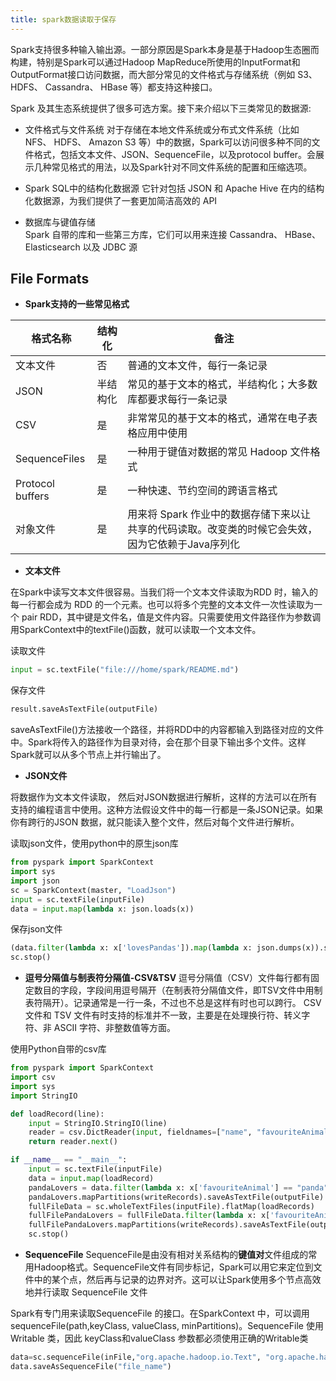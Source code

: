 ```yaml
---
title: spark数据读取于保存
---
```


Spark支持很多种输入输出源。一部分原因是Spark本身是基于Hadoop生态圈而构建，特别是Spark可以通过Hadoop MapReduce所使用的InputFormat和OutputFormat接口访问数据，而大部分常见的文件格式与存储系统（例如 S3、 HDFS、 Cassandra、 HBase 等）都支持这种接口。

Spark 及其生态系统提供了很多可选方案。接下来介绍以下三类常见的数据源:

-   文件格式与文件系统
对于存储在本地文件系统或分布式文件系统（比如 NFS、 HDFS、 Amazon S3 等）中的数据，Spark可以访问很多种不同的文件格式，包括文本文件、JSON、SequenceFile，以及protocol buffer。会展示几种常见格式的用法，以及Spark针对不同文件系统的配置和压缩选项。

-   Spark SQL中的结构化数据源
它针对包括 JSON 和 Apache Hive 在内的结构化数据源，为我们提供了一套更加简洁高效的 API

-   数据库与键值存储   
Spark 自带的库和一些第三方库，它们可以用来连接 Cassandra、 HBase、Elasticsearch 以及 JDBC 源

## File Formats

-   **Spark支持的一些常见格式**

|格式名称|结构化|备注|
|-----|-----|-----|
|文本文件|否|普通的文本文件，每行一条记录|
|JSON|半结构化|常见的基于文本的格式，半结构化；大多数库都要求每行一条记录|
|CSV|是|非常常见的基于文本的格式，通常在电子表格应用中使用|
|SequenceFiles|是|一种用于键值对数据的常见 Hadoop 文件格式|
|Protocol buffers|是|一种快速、节约空间的跨语言格式|
|对象文件|是|用来将 Spark 作业中的数据存储下来以让共享的代码读取。改变类的时候它会失效，因为它依赖于Java序列化|

-   **文本文件**

在Spark中读写文本文件很容易。当我们将一个文本文件读取为RDD 时，输入的每一行都会成为 RDD 的一个元素。也可以将多个完整的文本文件一次性读取为一个 pair RDD，其中键是文件名，值是文件内容。只需要使用文件路径作为参数调用SparkContext中的textFile()函数，就可以读取一个文本文件。

读取文件
~~~python
input = sc.textFile("file:///home/spark/README.md")
~~~

保存文件 
~~~ python
result.saveAsTextFile(outputFile)
~~~
saveAsTextFile()方法接收一个路径，并将RDD中的内容都输入到路径对应的文件中。Spark将传入的路径作为目录对待，会在那个目录下输出多个文件。这样Spark就可以从多个节点上并行输出了。

-   **JSON文件**

将数据作为文本文件读取， 然后对JSON数据进行解析，这样的方法可以在所有支持的编程语言中使用。这种方法假设文件中的每一行都是一条JSON记录。如果你有跨行的JSON 数据，就只能读入整个文件，然后对每个文件进行解析。

读取json文件，使用python中的原生json库
~~~python
from pyspark import SparkContext
import sys
import json
sc = SparkContext(master, "LoadJson")
input = sc.textFile(inputFile)
data = input.map(lambda x: json.loads(x))
~~~
保存json文件
~~~python
(data.filter(lambda x: x['lovesPandas']).map(lambda x: json.dumps(x)).saveAsTextFile(outputFile))
sc.stop()
~~~

-   **逗号分隔值与制表符分隔值-CSV&TSV**
逗号分隔值（CSV）文件每行都有固定数目的字段，字段间用逗号隔开（在制表符分隔值文件，即TSV文件中用制表符隔开）。记录通常是一行一条，不过也不总是这样有时也可以跨行。 CSV 文件和 TSV 文件有时支持的标准并不一致，主要是在处理换行符、转义字符、非 ASCII 字符、非整数值等方面。

使用Python自带的csv库
~~~python
from pyspark import SparkContext
import csv
import sys
import StringIO

def loadRecord(line):
    input = StringIO.StringIO(line)
    reader = csv.DictReader(input, fieldnames=["name", "favouriteAnimal"])
    return reader.next()

if __name__ == "__main__":
    input = sc.textFile(inputFile)
    data = input.map(loadRecord)
    pandaLovers = data.filter(lambda x: x['favouriteAnimal'] == "panda")
    pandaLovers.mapPartitions(writeRecords).saveAsTextFile(outputFile)
    fullFileData = sc.wholeTextFiles(inputFile).flatMap(loadRecords)
    fullFilePandaLovers = fullFileData.filter(lambda x: x['favouriteAnimal'] == "panda")
    fullFilePandaLovers.mapPartitions(writeRecords).saveAsTextFile(outputFile + "fullfile")
    sc.stop()
~~~

-   **SequenceFile**
SequenceFile是由没有相对关系结构的**键值对**文件组成的常用Hadoop格式。SequenceFile文件有同步标记，Spark可以用它来定位到文件中的某个点，然后再与记录的边界对齐。这可以让Spark使用多个节点高效地并行读取 SequenceFile 文件

Spark有专门用来读取SequenceFile 的接口。在SparkContext 中，可以调用 sequenceFile(path,keyClass, valueClass, minPartitions)。SequenceFile 使用 Writable 类，因此 keyClass和valueClass 参数都必须使用正确的Writable类

~~~python
data=sc.sequenceFile(inFile,"org.apache.hadoop.io.Text", "org.apache.hadoop.io.IntWritable")
data.saveAsSequenceFile("file_name")
~~~

